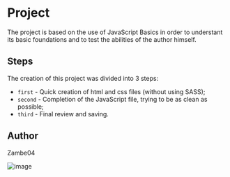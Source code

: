 # Project 
The project is based on the use of JavaScript Basics in order to understant its basic foundations and to test the abilities of the author himself.

## Steps 

The creation of this project was divided into 3 steps:

* `first` - Quick creation of html and css files (without using SASS); 
* `second` - Completion of the JavaScript file, trying to be as clean as possible;
* `third` - Final review and saving.

## Author

Zambe04

![image](https://github.com/Zambe04/zambe04.timer/assets/153844832/8e764849-8f65-43c3-afde-1f3ee1cb458a)
